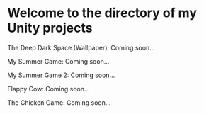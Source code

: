 # Welcome to the directory of my Unity projects

The Deep Dark Space (Wallpaper): Coming soon...

My Summer Game: Coming soon...

My Summer Game 2: Coming soon...

Flappy Cow: Coming soon...

The Chicken Game: Coming soon...
